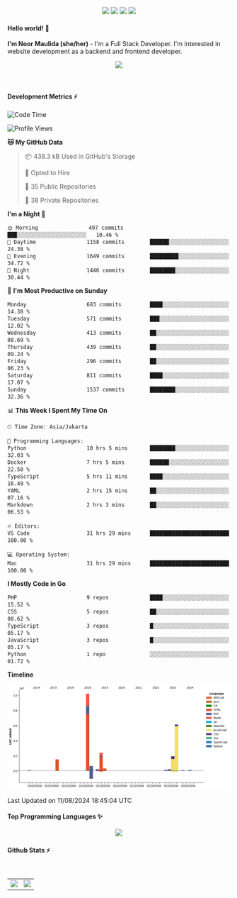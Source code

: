 <p align="center">
  <img src="https://dev.discordprofiles.me/badge/status/814439552055771206?simple=true">
  <img src="https://dev.discordprofiles.me/badge/playing/814439552055771206">
  <img src="https://dev.discordprofiles.me/badge/vscode/814439552055771206">
  <img src="https://dev.discordprofiles.me/badge/spotify/814439552055771206">
</p>

#### Hello world! 👋
**I'm Noor Maulida (she/her)** - I'm a Full Stack Developer. I'm interested in website development as a backend and frontend developer.

<p align="center">
  <img src="https://skillicons.dev/icons?i=go,php,laravel,nodejs,vue,express,ruby,python,mongodb,docker,aws,gcp" />
</p>
<br>

#### Development Metrics ⚡
<!--START_SECTION:waka-->
![Code Time](http://img.shields.io/badge/Code%20Time-405%20hrs-blue)

![Profile Views](http://img.shields.io/badge/Profile%20Views-5-blue)

**🐱 My GitHub Data** 

> 📦 438.3 kB Used in GitHub's Storage 
 > 
> 💼 Opted to Hire
 > 
> 📜 35 Public Repositories 
 > 
> 🔑 38 Private Repositories 
 > 
**I'm a Night 🦉** 

```text
🌞 Morning                497 commits         ███░░░░░░░░░░░░░░░░░░░░░░   10.46 % 
🌆 Daytime                1158 commits        ██████░░░░░░░░░░░░░░░░░░░   24.38 % 
🌃 Evening                1649 commits        █████████░░░░░░░░░░░░░░░░   34.72 % 
🌙 Night                  1446 commits        ████████░░░░░░░░░░░░░░░░░   30.44 % 
```
📅 **I'm Most Productive on Sunday** 

```text
Monday                   683 commits         ████░░░░░░░░░░░░░░░░░░░░░   14.38 % 
Tuesday                  571 commits         ███░░░░░░░░░░░░░░░░░░░░░░   12.02 % 
Wednesday                413 commits         ██░░░░░░░░░░░░░░░░░░░░░░░   08.69 % 
Thursday                 439 commits         ██░░░░░░░░░░░░░░░░░░░░░░░   09.24 % 
Friday                   296 commits         ██░░░░░░░░░░░░░░░░░░░░░░░   06.23 % 
Saturday                 811 commits         ████░░░░░░░░░░░░░░░░░░░░░   17.07 % 
Sunday                   1537 commits        ████████░░░░░░░░░░░░░░░░░   32.36 % 
```


📊 **This Week I Spent My Time On** 

```text
🕑︎ Time Zone: Asia/Jakarta

💬 Programming Languages: 
Python                   10 hrs 5 mins       ████████░░░░░░░░░░░░░░░░░   32.03 % 
Docker                   7 hrs 5 mins        ██████░░░░░░░░░░░░░░░░░░░   22.50 % 
TypeScript               5 hrs 11 mins       ████░░░░░░░░░░░░░░░░░░░░░   16.49 % 
YAML                     2 hrs 15 mins       ██░░░░░░░░░░░░░░░░░░░░░░░   07.16 % 
Markdown                 2 hrs 3 mins        ██░░░░░░░░░░░░░░░░░░░░░░░   06.53 % 

🔥 Editors: 
VS Code                  31 hrs 29 mins      █████████████████████████   100.00 % 

💻 Operating System: 
Mac                      31 hrs 29 mins      █████████████████████████   100.00 % 
```

**I Mostly Code in Go** 

```text
PHP                      9 repos             ████░░░░░░░░░░░░░░░░░░░░░   15.52 % 
CSS                      5 repos             ██░░░░░░░░░░░░░░░░░░░░░░░   08.62 % 
TypeScript               3 repos             █░░░░░░░░░░░░░░░░░░░░░░░░   05.17 % 
JavaScript               3 repos             █░░░░░░░░░░░░░░░░░░░░░░░░   05.17 % 
Python                   1 repo              ░░░░░░░░░░░░░░░░░░░░░░░░░   01.72 % 
```



**Timeline**

![Lines of Code chart](https://raw.githubusercontent.com/noormaulida/noormaulida/main/assets/bar_graph.png)


 Last Updated on 11/08/2024 18:45:04 UTC
<!--END_SECTION:waka-->

#### Top Programming Languages ✨
<p align="center">
  <img src="https://api.githubtrends.io/user/svg/noormaulida/langs?time_range=one_year&include_private=true&compact=true&theme=dark" />
</p>

#### Github Stats ⚡
<p align="center">
  <table>
    <tr>
      <td>
        <img src="https://github-readme-streak-stats.herokuapp.com?user=noormaulida&theme=react&hide_border=true&mode=weekly" height="180" />
      </td>
      <td>
        <img src="https://github-readme-stats.vercel.app/api?username=noormaulida&theme=react&count_private=true&hide_border=true&line_height=20" height="180"/>
      </td>
    </tr>
</p>
<br>
